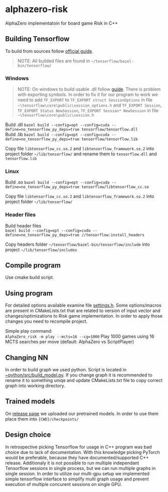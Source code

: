 # alphazero-risk
AlphaZero implementatoin for board game Risk in C++

## Building Tensorflow
To build from sources follow [official guide](https://www.tensorflow.org/install).

> NOTE: All builded files are found in `~/tensorflow/bazel-bin/tensorflow/`
### Windows
>NOTE: On windows to build usable .dll follow [guide](https://medium.com/@ashley.tharp/btw-if-you-enjoy-my-tutorial-i-always-appreciate-endorsements-on-my-linkedin-https-www-linkedin-a6d6fcba1e44). There is problem with exporting symbols. In order to fix it for our program to work we need to add `TF_EXPORT` to `TF_EXPORT struct SessionOptions` in file `~\tensorflow\core\public\session_options.h` and `TF_EXPORT Session`, `TF_EXPORT Status NewSession`, `TF_EXPORT Session* NewSession` in file `~\tensorflow\core\public\session.h`  

Build .dll `bazel build --config=opt --config=cuda --define=no_tensorflow_py_deps=true tensorflow/tensorflow.dll`  
Build .lib `bazel build --config=opt --config=cuda --define=no_tensorflow_py_deps=true tensorflow/tensorflow.lib`  

Copy file `libtensorflow_cc.so.2` and `libtensorflow_framework.so.2` into project folder `~/lib/tensorflow/` and rename them to `tensorflow.dll` and `tensorflow.lib`

### Linux 
Build .so `bazel build --config=opt --config=cuda --define=no_tensorflow_py_deps=true tensorflow/libtensorflow_cc.so`

Copy file `libtensorflow_cc.so.2` and `libtensorflow_framework.so.2` into project folder `~/lib/tensorflow/`

### Header files
Build header files  
`bazel build --config=opt --config=cuda --define=no_tensorflow_py_deps=true //tensorflow:install_headers`

Copy headers folder `~/tensorflow/bazel-bin/tensorflow/include` into project `~/lib/tensorflow/includes`

## Compile program
Use cmake build script.

## Using program
For detailed options available examine file [settings.h](https://github.com/JGasp/alphazero-risk/blob/master/src/settings.h). Some options/macros are present in CMakeLists.txt that are related to version of input vector and changes/optimizations to Risk game implementation. In order to apply those changes you need to recompile project.

Simple play command:  
`AlphaZero_risk -m play --mcts=16 --cg=1000` Play 1000 games using 16 MCTS searches per move (default: AlphaZero vs ScriptPlayer)

## Changing NN
In order to build graph we used python. Script is located in [~python/src/build_model.py](https://github.com/JGasp/alphazero-risk/blob/master/python/src/build_graph.py). If you change graph it is recommended to rename it to something uniqe and update CMakeLists.txt file to copy correct graph into working directory.

## Trained models
On [release page](https://github.com/JGasp/alphazero-risk/releases/tag/1.0) we uploaded our pretrained models. In order to use them place them into `{CWD}/checkpoints/`

## Design choice
In retrospective picking Tensorflow for usage in C++ program was bad choice due to lack of documentation. With this knowledge picking PyTorch would be preferable, because they have documented/supported C++ release. Additionaly it is not possible to run multiple independant Tensorflow sessions in single process, but we can run multiple graphs in single session. In order to utilize our multi-gpu setup we implemented simple tensorflow interface to simplify multi graph usage and prevent execution of multiple concurent sessions on single GPU.

